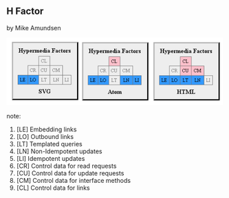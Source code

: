 ## H Factor

by Mike Amundsen

![H Factor for common types](img/hfactor.png)

note:
1. [LE] Embedding links
1. [LO] Outbound links
1. [LT] Templated queries
1. [LN] Non-Idempotent updates
1. [LI] Idempotent updates
1. [CR] Control data for read requests
1. [CU] Control data for update requests
1. [CM] Control data for interface methods
1. [CL] Control data for links